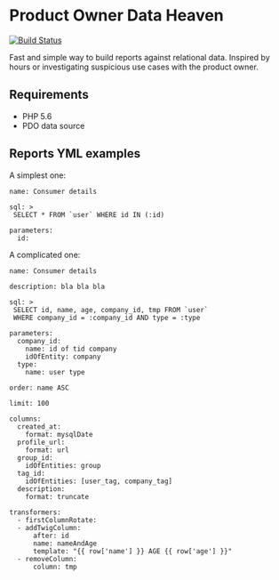 # Product Owner Data Heaven

[![Build Status](https://travis-ci.org/caseycs/po-data-heaven.svg?branch=master)](https://travis-ci.org/caseycs/po-data-heaven)

Fast and simple way to build reports against relational data. Inspired by hours or investigating
suspicious use cases with the product owner.

## Requirements

* PHP 5.6
* PDO data source

## Reports YML examples

A simplest one:

```
name: Consumer details

sql: >
 SELECT * FROM `user` WHERE id IN (:id)

parameters:
  id:
```

A complicated one:


```
name: Consumer details

description: bla bla bla

sql: >
 SELECT id, name, age, company_id, tmp FROM `user`
 WHERE company_id = :company_id AND type = :type

parameters:
  company_id:
    name: id of tid company
    idOfEntity: company
  type:
    name: user type

order: name ASC

limit: 100

columns:
  created_at:
    format: mysqlDate
  profile_url:
    format: url
  group_id:
    idOfEntities: group
  tag_id:
    idOfEntities: [user_tag, company_tag]
  description:
    format: truncate
    
transformers:
  - firstColumnRotate:
  - addTwigColumn:
      after: id
      name: nameAndAge
      template: "{{ row['name'] }} AGE {{ row['age'] }}"
  - removeColumn:
      column: tmp
```
